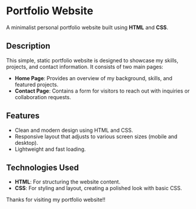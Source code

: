# Portfolio Website

A minimalist personal portfolio website built using **HTML** and **CSS**.

## Description

This simple, static portfolio website is designed to showcase my skills, projects, and contact information. It consists of two main pages:

- **Home Page**: Provides an overview of my background, skills, and featured projects.
- **Contact Page**: Contains a form for visitors to reach out with inquiries or collaboration requests.

## Features

- Clean and modern design using HTML and CSS.
- Responsive layout that adjusts to various screen sizes (mobile and desktop).
- Lightweight and fast loading.

## Technologies Used

- **HTML**: For structuring the website content.
- **CSS**: For styling and layout, creating a polished look with basic CSS.

Thanks for visiting my portfolio website!!
